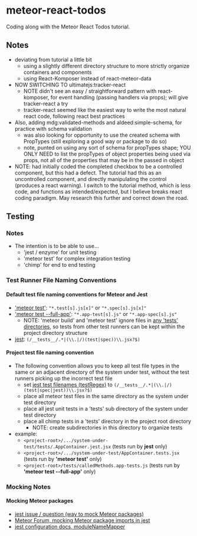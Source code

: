 # meteor-react-todos
Coding along with the Meteor React Todos tutorial.

## Notes
* deviating from tutorial a little bit
    * using a slightly different directory structure to more strictly organize containers and components
    * using React-Komposer instead of react-meteor-data
* NOW SWITCHING TO ultimatejs:tracker-react
    * NOTE didn't see an easy / straightforward pattern with react-komposer, for event handling (passing handlers via props); will give tracker-react a try
    * tracker-react seemed like the easiest way to write the most natural react code, following react best practices
* Also, adding mdg:validated-methods and aldeed:simple-schema, for practice with schema validation
    * was also looking for opportunity to use the created schema with PropTypes (still exploring a good way or package to do so)
    * note, punted on using any sort of schema for propTypes shape; YOU ONLY NEED to list the propTypes of object properties being used via props, not all of the properties that may be in the passed in object
* NOTE: had initially coded the completed checkbox to be a controlled component, but this had a defect. The tutorial had this as an uncontrolled component, and directly manipulating the control (produces a react warning). I switch to the tutorial method, which is less code, and functions as intended/expected, but I believe breaks react coding paradigm. May research this further and correct down the road.
 
 
## Testing
### Notes
* The intention is to be able to use...
    + 'jest / enzyme' for unit testing
    + 'meteor test' for complex integration testing
    + 'chimp' for end to end testing
    
### Test Runner File Naming Conventions
#### Default test file naming conventions for Meteor and Jest
* ['meteor test'](https://guide.meteor.com/testing.html#test-modes):  `"*.test[s].js[x]"` or `"*.spec[s].js[x]"`
* ['meteor test --full-app'](https://guide.meteor.com/testing.html#test-modes): `"*.app-test[s].js"` or `"*.app-spec[s].js"`
    +  NOTE: 'meteor build' and 'meteor test' ignore files in [any 'tests' directories](https://guide.meteor.com/testing.html#test-modes), so tests from other test runners can be kept within the project directory structure
* [jest](http://facebook.github.io/jest/docs/configuration.html#testregex-string): `(/__tests__/.*|(\\.|/)(test|spec))\\.jsx?$)`
#### Project test file naming convention
 * The following convention allows you to keep all test file types in the same or an adjacent directory of the system under test, without the test runners picking up the incorrect test file
    + set [jest test filenames (testRegex)](http://facebook.github.io/jest/docs/configuration.html#testregex-string) to `(/__tests__/.*|(\\.|/)(test|spec|jest))\\.jsx?$)`
    + place all meteor test files in the same directory as the system under test directory
    + place all jest unit tests in a 'tests' sub directory of the system under test directory
    + place all chimp tests in a 'tests' directory in the project root directory
        - NOTE: create subdirectories in this directory to organize tests
* example:
    + `<project-root>/.../system-under-test/tests/.AppContainer.jest.jsx` (tests run by __jest__ only)
    + `<project-root>/.../system-under-test/AppContainer.tests.jsx` (tests run by __'meteor test'__ only)
    + `<project-root>/tests/calledMethods.app-tests.js` (tests run by __'meteor test --full-app'__ only)
### Mocking Notes
#### Mocking Meteor packages
* [jest issue / question (way to mock Meteor packages)](https://github.com/facebook/jest/issues/1388)
* [Meteor Forum, mocking Meteor package imports in jest](https://forums.meteor.com/t/mocking-meteor-package-imports-in-jest/27780/2)
* [jest configuration docs, moduleNameMapper](http://facebook.github.io/jest/docs/configuration.html#modulenamemapper-object-string-string)